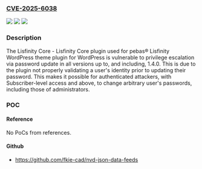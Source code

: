 ### [CVE-2025-6038](https://cve.mitre.org/cgi-bin/cvename.cgi?name=CVE-2025-6038)
![](https://img.shields.io/static/v1?label=Product&message=Lisfinity%20Core%20-%20Lisfinity%20Core%20plugin%20used%20for%20pebas%C2%AE%20Lisfinity%20WordPress%20theme&color=blue)
![](https://img.shields.io/static/v1?label=Version&message=*%20&color=brightgreen)
![](https://img.shields.io/static/v1?label=Vulnerability&message=CWE-639%20Authorization%20Bypass%20Through%20User-Controlled%20Key&color=brightgreen)

### Description

The Lisfinity Core - Lisfinity Core plugin used for pebas® Lisfinity WordPress theme plugin for WordPress is vulnerable to privilege escalation via password update in all versions up to, and including, 1.4.0. This is due to the plugin not properly validating a user's identity prior to updating their password. This makes it possible for authenticated attackers, with Subscriber-level access and above, to change arbitrary user's passwords, including those of administrators.

### POC

#### Reference
No PoCs from references.

#### Github
- https://github.com/fkie-cad/nvd-json-data-feeds

